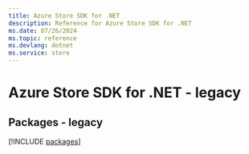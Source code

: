 ```yaml
---
title: Azure Store SDK for .NET
description: Reference for Azure Store SDK for .NET
ms.date: 07/26/2024
ms.topic: reference
ms.devlang: dotnet
ms.service: store
---
```

# Azure Store SDK for .NET - legacy
## Packages - legacy
[!INCLUDE [packages](store-index.md)]